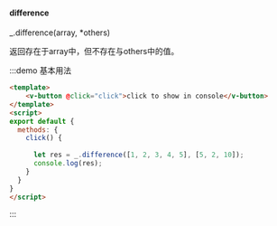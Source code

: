 #### difference

_.difference(array, *others) 

返回存在于array中，但不存在与others中的值。

:::demo 基本用法
```html
<template>
    <v-button @click="click">click to show in console</v-button>
</template>
<script>
export default {
  methods: {
    click() {
      
      let res = _.difference([1, 2, 3, 4, 5], [5, 2, 10]);
      console.log(res);
    }
  }
}
</script>
```
:::
